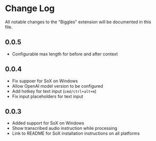 # Change Log

All notable changes to the "Biggles" extension will be documented in this file.

## 0.0.5

- Configurable max length for before and after context

## 0.0.4

- Fix suppoer for SoX on Windows
- Allow OpenAI model version to be configured
- Add hotkey for text input (`cmd/ctrl+alt+m`)
- Fix input placeholders for text input

## 0.0.3

- Added support for SoX on Windows
- Show transcribed audio instruction while processing
- Link to README for SoX installation instructions on all platforms
